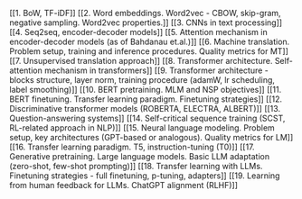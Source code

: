 [[1. BoW, TF-iDF]]
[[2. Word embeddings. Word2vec - CBOW, skip-gram, negative sampling. Word2vec properties.]]
[[3. CNNs in text processing]]
[[4. Seq2seq, encoder-decoder models]]
[[5. Attention mechanism in encoder-decoder models (as of Bahdanau et.al.)]]
[[6. Machine translation. Problem setup, training and inference procedures. Quality metrics for MT]]
[[7. Unsupervised translation approach]]
[[8. Transformer architecture. Self-attention mechanism in transformers]]
[[9. Transformer architecture - blocks structure, layer norm, training procedure (adamW, lr scheduling, label smoothing)]]
[[10. BERT pretraining. MLM and NSP objectives]]
[[11. BERT finetuning. Transfer learning paradigm. Finetuning strategies]]
[[12. Discriminative transformer models (ROBERTA, ELECTRA, ALBERT)]]
[[13. Question-answering systems]]
[[14. Self-critical sequence training (SCST, RL-related approach in NLP)]]
[[15. Neural language modeling. Problem setup, key architectures (GPT-based or analogous). Quality metrics for LM]]
[[16. Transfer learning paradigm. T5, instruction-tuning (T0)]]
[[17. Generative pretraining. Large language models. Basic LLM adaptation (zero-shot, few-shot prompting)]]
[[18. Transfer learning with LLMs. Finetuning strategies - full finetuning, p-tuning, adapters]]
[[19. Learning from human feedback for LLMs. ChatGPT alignment (RLHF)]]